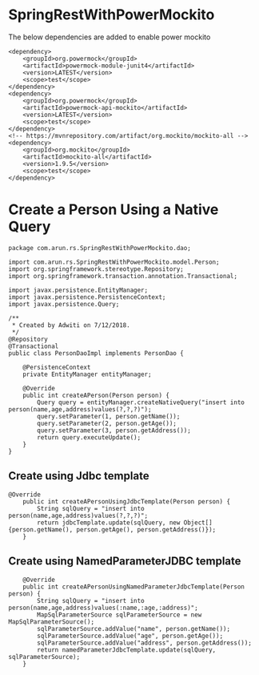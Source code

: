 # SpringRestWithPowerMockito
 
 
 The below dependencies are added to enable power mockito
 
    <dependency>
        <groupId>org.powermock</groupId>
        <artifactId>powermock-module-junit4</artifactId>
        <version>LATEST</version>
        <scope>test</scope>
    </dependency>
    <dependency>
        <groupId>org.powermock</groupId>
        <artifactId>powermock-api-mockito</artifactId>
        <version>LATEST</version>
        <scope>test</scope>
    </dependency>
    <!-- https://mvnrepository.com/artifact/org.mockito/mockito-all -->
    <dependency>
        <groupId>org.mockito</groupId>
        <artifactId>mockito-all</artifactId>
        <version>1.9.5</version>
        <scope>test</scope>
    </dependency>

# Create a Person Using a Native Query

    package com.arun.rs.SpringRestWithPowerMockito.dao;
    
    import com.arun.rs.SpringRestWithPowerMockito.model.Person;
    import org.springframework.stereotype.Repository;
    import org.springframework.transaction.annotation.Transactional;
    
    import javax.persistence.EntityManager;
    import javax.persistence.PersistenceContext;
    import javax.persistence.Query;
    
    /**
     * Created by Adwiti on 7/12/2018.
     */
    @Repository
    @Transactional
    public class PersonDaoImpl implements PersonDao {
    
        @PersistenceContext
        private EntityManager entityManager;
    
        @Override
        public int createAPerson(Person person) {
            Query query = entityManager.createNativeQuery("insert into person(name,age,address)values(?,?,?)");
            query.setParameter(1, person.getName());
            query.setParameter(2, person.getAge());
            query.setParameter(3, person.getAddress());
            return query.executeUpdate();
        }
    }

## Create using Jdbc template

    @Override
        public int createAPersonUsingJdbcTemplate(Person person) {
            String sqlQuery = "insert into person(name,age,address)values(?,?,?)";
            return jdbcTemplate.update(sqlQuery, new Object[]{person.getName(), person.getAge(), person.getAddress()});
        }

## Create using NamedParameterJDBC template

        @Override
        public int createAPersonUsingNamedParameterJdbcTemplate(Person person) {
            String sqlQuery = "insert into person(name,age,address)values(:name,:age,:address)";
            MapSqlParameterSource sqlParameterSource = new MapSqlParameterSource();
            sqlParameterSource.addValue("name", person.getName());
            sqlParameterSource.addValue("age", person.getAge());
            sqlParameterSource.addValue("address", person.getAddress());
            return namedParameterJdbcTemplate.update(sqlQuery, sqlParameterSource);
        }